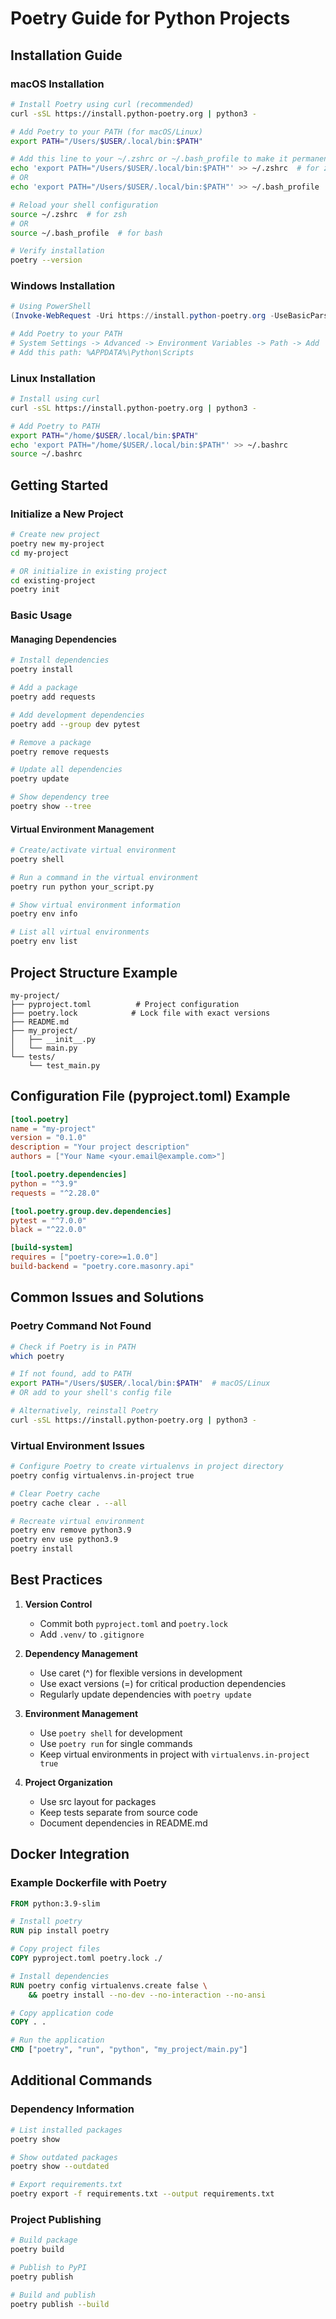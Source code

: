 # Poetry Guide for Python Projects

## Installation Guide

### macOS Installation
```bash
# Install Poetry using curl (recommended)
curl -sSL https://install.python-poetry.org | python3 -

# Add Poetry to your PATH (for macOS/Linux)
export PATH="/Users/$USER/.local/bin:$PATH"

# Add this line to your ~/.zshrc or ~/.bash_profile to make it permanent
echo 'export PATH="/Users/$USER/.local/bin:$PATH"' >> ~/.zshrc  # for zsh
# OR
echo 'export PATH="/Users/$USER/.local/bin:$PATH"' >> ~/.bash_profile  # for bash

# Reload your shell configuration
source ~/.zshrc  # for zsh
# OR
source ~/.bash_profile  # for bash

# Verify installation
poetry --version
```

### Windows Installation
```powershell
# Using PowerShell
(Invoke-WebRequest -Uri https://install.python-poetry.org -UseBasicParsing).Content | python -

# Add Poetry to your PATH
# System Settings -> Advanced -> Environment Variables -> Path -> Add
# Add this path: %APPDATA%\Python\Scripts
```

### Linux Installation
```bash
# Install using curl
curl -sSL https://install.python-poetry.org | python3 -

# Add Poetry to PATH
export PATH="/home/$USER/.local/bin:$PATH"
echo 'export PATH="/home/$USER/.local/bin:$PATH"' >> ~/.bashrc
source ~/.bashrc
```

## Getting Started

### Initialize a New Project
```bash
# Create new project
poetry new my-project
cd my-project

# OR initialize in existing project
cd existing-project
poetry init
```

### Basic Usage

#### Managing Dependencies
```bash
# Install dependencies
poetry install

# Add a package
poetry add requests

# Add development dependencies
poetry add --group dev pytest

# Remove a package
poetry remove requests

# Update all dependencies
poetry update

# Show dependency tree
poetry show --tree
```

#### Virtual Environment Management
```bash
# Create/activate virtual environment
poetry shell

# Run a command in the virtual environment
poetry run python your_script.py

# Show virtual environment information
poetry env info

# List all virtual environments
poetry env list
```

## Project Structure Example
```
my-project/
├── pyproject.toml          # Project configuration
├── poetry.lock            # Lock file with exact versions
├── README.md
├── my_project/
│   ├── __init__.py
│   └── main.py
└── tests/
    └── test_main.py
```

## Configuration File (pyproject.toml) Example
```toml
[tool.poetry]
name = "my-project"
version = "0.1.0"
description = "Your project description"
authors = ["Your Name <your.email@example.com>"]

[tool.poetry.dependencies]
python = "^3.9"
requests = "^2.28.0"

[tool.poetry.group.dev.dependencies]
pytest = "^7.0.0"
black = "^22.0.0"

[build-system]
requires = ["poetry-core>=1.0.0"]
build-backend = "poetry.core.masonry.api"
```

## Common Issues and Solutions

### Poetry Command Not Found
```bash
# Check if Poetry is in PATH
which poetry

# If not found, add to PATH
export PATH="/Users/$USER/.local/bin:$PATH"  # macOS/Linux
# OR add to your shell's config file

# Alternatively, reinstall Poetry
curl -sSL https://install.python-poetry.org | python3 -
```

### Virtual Environment Issues
```bash
# Configure Poetry to create virtualenvs in project directory
poetry config virtualenvs.in-project true

# Clear Poetry cache
poetry cache clear . --all

# Recreate virtual environment
poetry env remove python3.9
poetry env use python3.9
poetry install
```

## Best Practices

1. **Version Control**
   - Commit both `pyproject.toml` and `poetry.lock`
   - Add `.venv/` to `.gitignore`

2. **Dependency Management**
   - Use caret (^) for flexible versions in development
   - Use exact versions (=) for critical production dependencies
   - Regularly update dependencies with `poetry update`

3. **Environment Management**
   - Use `poetry shell` for development
   - Use `poetry run` for single commands
   - Keep virtual environments in project with `virtualenvs.in-project true`

4. **Project Organization**
   - Use src layout for packages
   - Keep tests separate from source code
   - Document dependencies in README.md

## Docker Integration

### Example Dockerfile with Poetry
```dockerfile
FROM python:3.9-slim

# Install poetry
RUN pip install poetry

# Copy project files
COPY pyproject.toml poetry.lock ./

# Install dependencies
RUN poetry config virtualenvs.create false \
    && poetry install --no-dev --no-interaction --no-ansi

# Copy application code
COPY . .

# Run the application
CMD ["poetry", "run", "python", "my_project/main.py"]
```

## Additional Commands

### Dependency Information
```bash
# List installed packages
poetry show

# Show outdated packages
poetry show --outdated

# Export requirements.txt
poetry export -f requirements.txt --output requirements.txt
```

### Project Publishing
```bash
# Build package
poetry build

# Publish to PyPI
poetry publish

# Build and publish
poetry publish --build
```